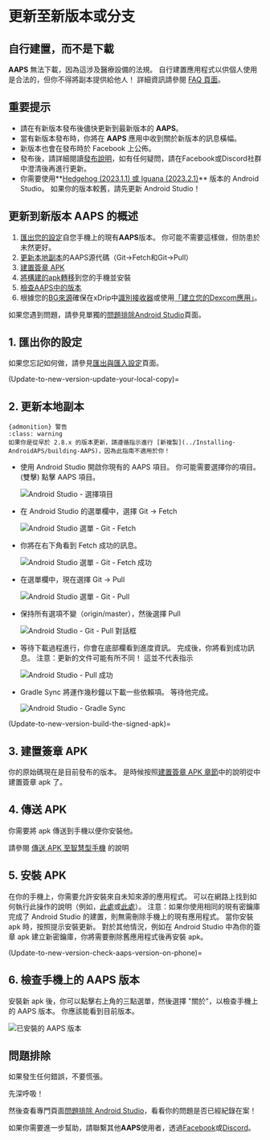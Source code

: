 # 更新至新版本或分支

## 自行建置，而不是下載

**AAPS** 無法下載，因為這涉及醫療設備的法規。 自行建置應用程式以供個人使用是合法的，但你不得將副本提供給他人！ 詳細資訊請參閱 [FAQ 頁面](../UsefulLinks/FAQ.md)。

## 重要提示

* 請在有新版本發布後儘快更新到最新版本的 **AAPS**。
* 當有新版本發布時，你將在 **AAPS** 應用中收到關於新版本的訊息橫幅。
* 新版本也會在發布時於 Facebook 上公佈。
* 發布後，請詳細閱讀[發布說明](ReleaseNotes.md)，如有任何疑問，請在Facebook或Discord社群中澄清後再進行更新。
* 你需要使用**[Hedgehog (2023.1.1) 或 Iguana (2023.2.1)](https://developer.android.com/studio/)** 版本的 Android Studio。 如果你的版本較舊，請先更新 Android Studio！ 

## 更新到新版本 AAPS 的概述

1. [匯出您的設定](ExportImportSettings.md)自您手機上的現有**AAPS**版本。 你可能不需要這樣做，但防患於未然更好。
2. [更新本地副本](#2-update-your-local-copy)的AAPS源代碼（Git->Fetch和Git->Pull）
3. [建置簽章 APK](#3-build-the-signed-apk)
4. [將構建的apk轉移](#4-transfer-the-apk)到您的手機並安裝
5. [檢查AAPS中的版本](#6-check-aaps-version-on-phone)
6. 根據您的[BG來源](../Getting-Started/CompatiblesCgms.md)確保在xDrip中[識別接收器](#xdrip-identify-receiver)或使用[「建立您的Dexcom應用」](#DexcomG6-if-using-g6-with-build-your-own-dexcom-app)。

如果您遇到問題，請參見單獨的[問題排除Android Studio](../GettingHelp/TroubleshootingAndroidStudio)頁面。

## 1. 匯出你的設定

如果您忘記如何做，請參見[匯出與匯入設定](ExportImportSettings.md)頁面。

(Update-to-new-version-update-your-local-copy)=

## 2. 更新本地副本

    {admonition} 警告
    :class: warning
    如果你是從早於 2.8.x 的版本更新，請遵循指示進行 [新複製](../Installing-AndroidAPS/building-AAPS)，因為此指南不適用於你！

* 使用 Android Studio 開啟你現有的 AAPS 項目。 你可能需要選擇你的項目。 (雙擊) 點擊 AAPS 項目。
    
    ![Android Studio - 選擇項目](../images/update/01_ProjectSelection.png)

* 在 Android Studio 的選單欄中，選擇 Git -> Fetch
    
    ![Android Studio 選單 - Git - Fetch](../images/update/02_GitFetch.png)

* 你將在右下角看到 Fetch 成功的訊息。
    
    ![Android Studio 選單 - Git - Fetch 成功](../images/update/03_GitFetchSuccessful.png)

* 在選單欄中，現在選擇 Git -> Pull
    
    ![Android Studio 選單 - Git - Pull](../images/update/04_GitPull.png)

* 保持所有選項不變（origin/master），然後選擇 Pull
    
    ![Android Studio - Git - Pull 對話框](../images/update/05_GitPullOptions.png)

* 等待下載過程進行，你會在底部欄看到進度資訊。 完成後，你將看到成功訊息。 注意：更新的文件可能有所不同！ 這並不代表指示
    
    ![Android Studio - Pull 成功](../images/update/06_GitPullSuccess.png)

* Gradle Sync 將運作幾秒鐘以下載一些依賴項。 等待他完成。
    
    ![Android Studio - Gradle Sync](../images/studioSetup/40_BackgroundTasks.png)

(Update-to-new-version-build-the-signed-apk)=

## 3. 建置簽章 APK

你的原始碼現在是目前發布的版本。 是時候按照[建置簽章 APK 章節](#Building-APK-generate-signed-apk)中的說明從中建置簽章 apk 了。

## 4. 傳送 APK

你需要將 apk 傳送到手機以便你安裝他。

請參閱 [傳送 APK 至智慧型手機](../SettingUpAaps/TransferringAndInstallingAaps.md) 的說明

## 5. 安裝 APK

在你的手機上，你需要允許安裝來自未知來源的應用程式。 可以在網路上找到如何執行此操作的說明（例如，[此處](https://www.expressvpn.com/de/support/vpn-setup/enable-apk-installs-android/)或[此處](https://www.androidcentral.com/unknown-sources)）。 注意：如果你使用相同的現有密鑰庫完成了 Android Studio 的建置，則無需刪除手機上的現有應用程式。 當你安裝 apk 時，按照提示安裝更新。 對於其他情況，例如在 Android Studio 中為你的簽章 apk 建立新密鑰庫，你將需要刪除舊應用程式後再安裝 apk。

(Update-to-new-version-check-aaps-version-on-phone)=

## 6. 檢查手機上的 AAPS 版本

安裝新 apk 後，你可以點擊右上角的三點選單，然後選擇 "關於"，以檢查手機上的 AAPS 版本。 你應該能看到目前版本。

![已安裝的 AAPS 版本](../images/Update_VersionCheck282.png)

## 問題排除

如果發生任何錯誤，不要慌張。

先深呼吸！

然後查看專門頁面[問題排除 Android Studio](../GettingHelp/TroubleshootingAndroidStudio)，看看你的問題是否已經紀錄在案！

如果你需要進一步幫助，請聯繫其他**AAPS**使用者，透過[Facebook](https://www.facebook.com/groups/AndroidAPSUsers)或[Discord](https://discord.gg/4fQUWHZ4Mw)。
